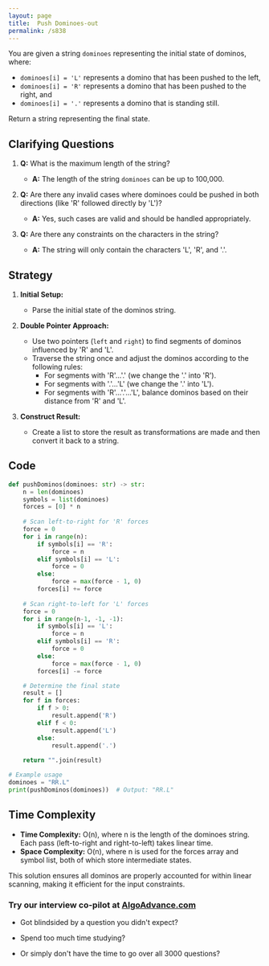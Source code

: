 ```yaml
---
layout: page
title:  Push Dominoes-out
permalink: /s838
---
```


You are given a string `dominoes` representing the initial state of dominos, where:

- `dominoes[i] = 'L'` represents a domino that has been pushed to the left,
- `dominoes[i] = 'R'` represents a domino that has been pushed to the right, and
- `dominoes[i] = '.'` represents a domino that is standing still.

Return a string representing the final state.

## Clarifying Questions

1. **Q:** What is the maximum length of the string?
   - **A:** The length of the string `dominoes` can be up to 100,000.
   
2. **Q:** Are there any invalid cases where dominoes could be pushed in both directions (like 'R' followed directly by 'L')?
   - **A:** Yes, such cases are valid and should be handled appropriately.

3. **Q:** Are there any constraints on the characters in the string?
   - **A:** The string will only contain the characters 'L', 'R', and '.'.

## Strategy

1. **Initial Setup:**
   - Parse the initial state of the dominos string.

2. **Double Pointer Approach:**
   - Use two pointers (`left` and `right`) to find segments of dominos influenced by 'R' and 'L'.
   - Traverse the string once and adjust the dominos according to the following rules:
     - For segments with 'R'...'.' (we change the '.' into 'R').
     - For segments with '.'...'L' (we change the '.' into 'L').
     - For segments with 'R'...'.'...'L', balance dominos based on their distance from 'R' and 'L'.

3. **Construct Result:**
   - Create a list to store the result as transformations are made and then convert it back to a string.

## Code

```python
def pushDominos(dominoes: str) -> str:
    n = len(dominoes)
    symbols = list(dominoes)
    forces = [0] * n
    
    # Scan left-to-right for 'R' forces
    force = 0
    for i in range(n):
        if symbols[i] == 'R':
            force = n
        elif symbols[i] == 'L':
            force = 0
        else:
            force = max(force - 1, 0)
        forces[i] += force
    
    # Scan right-to-left for 'L' forces
    force = 0
    for i in range(n-1, -1, -1):
        if symbols[i] == 'L':
            force = n
        elif symbols[i] == 'R':
            force = 0
        else:
            force = max(force - 1, 0)
        forces[i] -= force

    # Determine the final state
    result = []
    for f in forces:
        if f > 0:
            result.append('R')
        elif f < 0:
            result.append('L')
        else:
            result.append('.')
    
    return "".join(result)

# Example usage
dominoes = "RR.L"
print(pushDominos(dominoes))  # Output: "RR.L"
```

## Time Complexity

- **Time Complexity:** O(n), where n is the length of the dominoes string. Each pass (left-to-right and right-to-left) takes linear time.
- **Space Complexity:** O(n), where n is used for the forces array and symbol list, both of which store intermediate states.

This solution ensures all dominos are properly accounted for within linear scanning, making it efficient for the input constraints.


### Try our interview co-pilot at [AlgoAdvance.com](https://algoAdvance.com)

- Got blindsided by a question you didn't expect?

- Spend too much time studying?

- Or simply don't have the time to go over all 3000 questions?

